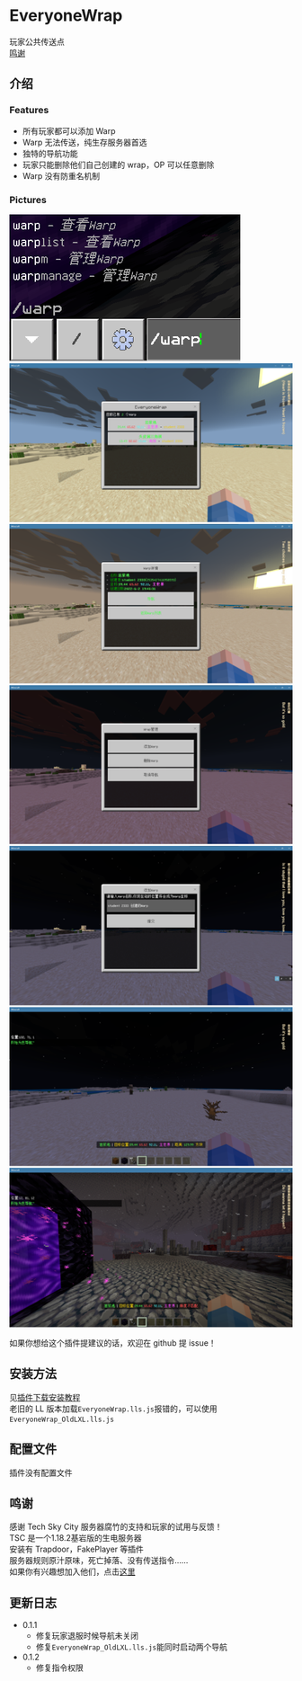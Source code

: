<!-- markdownlint-disable MD031 MD033 MD036 -->

# EveryoneWrap

玩家公共传送点  
[鸣谢](#鸣谢)

## 介绍

### Features

- 所有玩家都可以添加 Warp
- Warp 无法传送，纯生存服务器首选
- 独特的导航功能
- 玩家只能删除他们自己创建的 wrap，OP 可以任意删除
- Warp 没有防重名机制

### Pictures

![0](readme/0.png)
![1](readme/1.png)  
![2](readme/2.png)  
![3](readme/3.png)  
![4](readme/4.png)  
![5](readme/5.png)  
![6](readme/6.png)

如果你想给这个插件提建议的话，欢迎在 github 提 issue！

## 安装方法

见[插件下载安装教程](tutorial.md)  
老旧的 LL 版本加载`EveryoneWrap.lls.js`报错的，可以使用`EveryoneWrap_OldLXL.lls.js`

## 配置文件

插件没有配置文件

## 鸣谢

感谢 Tech Sky City 服务器腐竹的支持和玩家的试用与反馈！  
TSC 是一个1.18.2基岩版的生电服务器  
安装有 Trapdoor，FakePlayer 等插件  
服务器规则原汁原味，死亡掉落、没有传送指令……  
如果你有兴趣想加入他们，点击[这里](https://jq.qq.com/?_wv=1027&k=p2ke7c5F)

## 更新日志

- 0.1.1
  - 修复玩家退服时候导航未关闭
  - 修复`EveryoneWrap_OldLXL.lls.js`能同时启动两个导航
- 0.1.2
  - 修复指令权限
